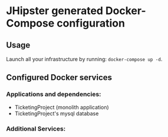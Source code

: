 # JHipster generated Docker-Compose configuration

## Usage

Launch all your infrastructure by running: `docker-compose up -d`.

## Configured Docker services

### Applications and dependencies:

- TicketingProject (monolith application)
- TicketingProject's mysql database

### Additional Services:
